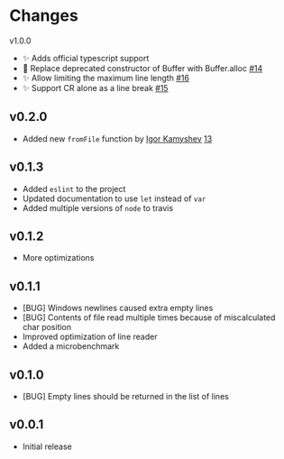 Changes
=======

v1.0.0

* :sparkles: Adds official typescript support
* :wrench: Replace deprecated constructor of Buffer with Buffer.alloc [#14](https://github.com/neurosnap/gen-readlines/pull/14)
* :sparkles: Allow limiting the maximum line length [#16](https://github.com/neurosnap/gen-readlines/pull/16)
* :sparkles: Support CR alone as a line break [#15](https://github.com/neurosnap/gen-readlines/pull/15)

v0.2.0
------

* Added new `fromFile` function by [Igor Kamyshev](https://github.com/igorkamyshev) [13](https://github.com/neurosnap/gen-readlines/pull/13)

v0.1.3
------

* Added `eslint` to the project
* Updated documentation to use `let` instead of `var`
* Added multiple versions of `node` to travis

v0.1.2
------

* More optimizations

v0.1.1
------

* [BUG] Windows newlines caused extra empty lines
* [BUG] Contents of file read multiple times because of miscalculated char position
* Improved optimization of line reader
* Added a microbenchmark

v0.1.0
------

* [BUG] Empty lines should be returned in the list of lines

v0.0.1
------

* Initial release

